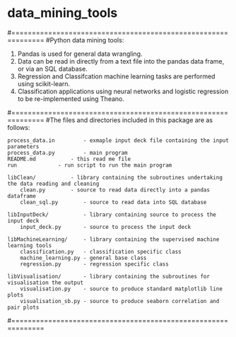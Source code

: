 # data_mining_tools

#==============================================================
#Python data mining tools:
1) Pandas is used for general data wrangling.
2) Data can be read in directly from a text file into the pandas data frame, or via an SQL database.
3) Regression and Classifcation machine learning tasks are performed using scikit-learn.
4) Classification applications using neural networks and logistic regression to be re-implemented using Theano.

#==============================================================
#The files and directories included in this package are as follows:

	process_data.in			- exmaple input deck file containing the input parameters
	process_data.py			- main program
	README.md			- this read me file
	run				- run script to run the main program

	libClean/			- library containing the subroutines undertaking the data reading and cleaning
		clean.py		- source to read data directly into a pandas dataframe
		clean_sql.py		- source to read data into SQL database

	libInputDeck/			- library containing source to process the input deck
		input_deck.py		- source to process the input deck

	libMachineLearning/		- library containing the supervised machine learning tools
		classification.py	- classification specific class
		machine_learning.py	- general base class
		regression.py		- regression specific class

	libVisualisation/		- library containing the subroutines for visualisation the output
		visualisation.py	- source to produce standard matplotlib line plots
		visualisation_sb.py	- source to produce seaborn correlation and pair plots

#==============================================================
